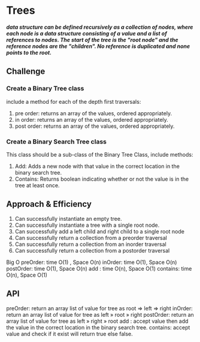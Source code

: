 # Trees

***data structure can be defined recursively as a collection of nodes, where each node is a data structure consisting of a value and a list of references to nodes. The start of the tree is the "root node" and the reference nodes are the "children". No reference is duplicated and none points to the root.***

## Challenge

### Create a Binary Tree class

include a method for each of the depth first traversals:

1. pre order: returns an array of the values, ordered appropriately.
2. in order: returns an array of the values, ordered appropriately.
3. post order:  returns an array of the values, ordered appropriately.

### Create a Binary Search Tree class

This class should be a sub-class of the Binary Tree Class, include methods:

1. Add: Adds a new node with that value in the correct location in the binary search tree.
2. Contains: Returns boolean indicating whether or not the value is in the tree at least once.

## Approach & Efficiency
1. Can successfully instantiate an empty tree.
2. Can successfully instantiate a tree with a single root node.
3. Can successfully add a left child and right child to a single root node
4. Can successfully return a collection from a preorder traversal
5. Can successfully return a collection from an inorder traversal
6. Can successfully return a collection from a postorder traversal

Big O
preOrder: time O(1) , Space O(n)
inOrder: time O(1), Space O(n)
postOrder: time O(1), Space O(n)
add : time O(n), Space O(1)
contains: time O(n), Space O(1)



## API
preOrder: return an array list of value for tree as root => left => right
inOrder: return an array list of value for tree as left » root » right
postOrder: return an array list of value for tree as left » right » root
add : accept value then add the value in the correct location in the binary search tree.
contains: accept value and check if it exist will return true else false.
